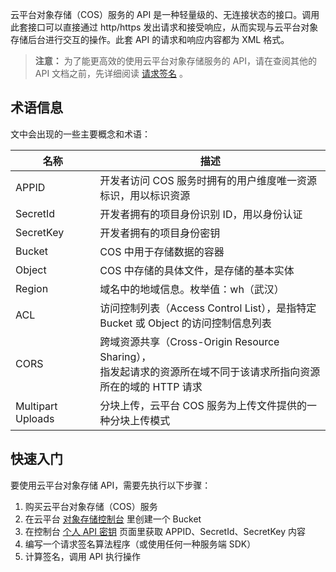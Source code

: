 云平台对象存储（COS）服务的 API 是一种轻量级的、无连接状态的接口。调用此套接口可以直接通过 http/https 发出请求和接受响应，从而实现与云平台对象存储后台进行交互的操作。此套 API 的请求和响应内容都为 XML 格式。
>**注意：**
>为了能更高效的使用云平台对象存储服务的 API，请在查阅其他的 API 文档之前，先详细阅读 [请求签名](https://github.com/ccbcloud/cos-api/blob/master/请求签名.md) 。

## 术语信息
文中会出现的一些主要概念和术语：
<style rel="stylesheet">
table th:nth-of-type(1) {
width: 150px;	
}
table th:nth-of-type(2) {
width:550px;	
}
</style>

|名称|	描述|
|---|---|
| APPID	|开发者访问 COS 服务时拥有的用户维度唯一资源标识，用以标识资源|
| SecretId | 开发者拥有的项目身份识别 ID，用以身份认证|
| SecretKey	| 开发者拥有的项目身份密钥|
| Bucket|	 COS 中用于存储数据的容器|
| Object|	 COS 中存储的具体文件，是存储的基本实体|
| Region|	域名中的地域信息。枚举值：wh（武汉） |
| ACL |	访问控制列表（Access Control List），是指特定 Bucket 或 Object 的访问控制信息列表|
| CORS | 跨域资源共享（Cross-Origin Resource Sharing），<br>指发起请求的资源所在域不同于该请求所指向资源所在的域的 HTTP 请求|
| Multipart Uploads |分块上传，云平台 COS 服务为上传文件提供的一种分块上传模式|
## 快速入门

要使用云平台对象存储 API，需要先执行以下步骤：

1. 购买云平台对象存储（COS）服务
2. 在云平台 [对象存储控制台](https://console.yun.ccb.com/cos/bucket) 里创建一个 Bucket
2. 在控制台 [个人 API 密钥](https://console.yun.ccb.com/cam/capi) 页面里获取 APPID、SecretId、SecretKey 内容
2. 编写一个请求签名算法程序（或使用任何一种服务端 SDK）
3. 计算签名，调用 API 执行操作
